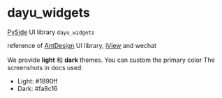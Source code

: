 # dayu_widgets

[PySide](https://wiki.qt.io/PySide) UI library `dayu_widgets` 

reference of [AntDesign](https://ant.design/) UI library, [iView](https://www.iviewui.com/) and wechat


We provide **light** 和 **dark** themes. You can custom the primary color
The screenshots in docs used:

* Light: #1890ff 
* Dark: #fa8c16
